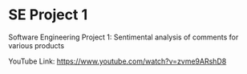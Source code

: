 # SE Project 1
Software Engineering Project 1: Sentimental analysis of comments for various products

YouTube Link: https://www.youtube.com/watch?v=zvme9ARshD8

